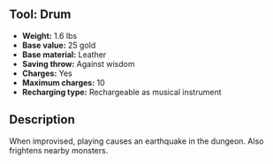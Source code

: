 ## Tool: Drum

- **Weight:** 1.6 lbs
- **Base value:** 25 gold
- **Base material:** Leather
- **Saving throw:** Against wisdom
- **Charges:** Yes
- **Maximum charges:** 10
- **Recharging type:** Rechargeable as musical instrument

## Description

When improvised, playing causes an earthquake in the dungeon.
Also frightens nearby monsters.
